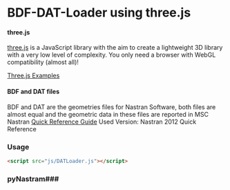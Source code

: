 BDF-DAT-Loader using three.js
========

#### three.js ####
[three.js](http://threejs.org/) is a JavaScript library with the aim to create a lightweight 3D library with a very low level of complexity.
You only need a browser with WebGL compatibility (almost all)!

[Three.js Examples](http://threejs.org/examples/)

#### BDF and DAT files ####

BDF and DAT are the geometries files for Nastran Software, both files are almost equal and the geometric data in these files are reported in MSC Nastran [Quick Reference Guide](https://simcompanion.mscsoftware.com/infocenter/index?page=content&id=DOC10004)
Used Version: Nastran 2012 Quick Reference


### Usage ###

```html
<script src="js/DATLoader.js"></script>
```
### pyNastram###


